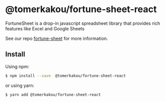 # @tomerkakou/fortune-sheet-react

FortuneSheet is a drop-in javascript spreadsheet library that provides rich features like Excel and Google Sheets

See our repo [fortune-sheet](https://github.com/ruilisi/fortune-sheet) for more information.

## Install

Using npm:

```bash
$ npm install --save  @tomerkakou/fortune-sheet-react
```

or using yarn:

```bash
$ yarn add @tomerkakou/fortune-sheet-react
```
